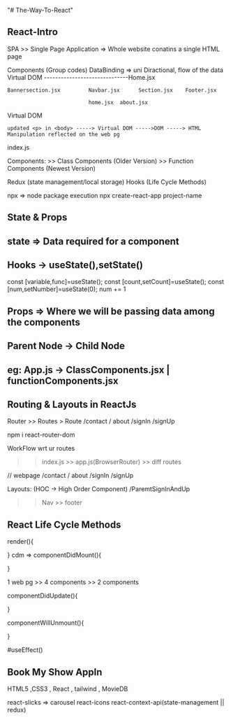 "# The-Way-To-React"

## React-Intro

SPA >> Single Page Application => Whole website conatins a single HTML page

Components (Group codes)
DataBinding => uni Diractional, flow of the data
Virtual DOM
------------------------------Home.jsx

    Bannersection.jsx         Navbar.jsx      Section.jsx    Footer.jsx

                              home.jsx  about.jsx

Virtual DOM

    updated <p> in <body> -----> Virtual DOM ----->DOM -----> HTML Manipulation reflected on the web pg

index.js

<html>
<body>
<div id="root"></div>
</body>
</html>

Components: >> Class Components (Older Version) >> Function Components (Newest Version)

Redux (state management/local storage)
Hooks (Life Cycle Methods)

npx => node package execution
npx create-react-app project-name

## State & Props

## state => Data required for a component

<!-- var name="Narendra" -->

## Hooks -> useState(),setState()

const [variable,func]=useState();
const [count,setCount]=useState();
const [num,setNumber]=useState(0);
num += 1

## Props => Where we will be passing data among the components

## Parent Node -> Child Node

## eg: App.js -> ClassComponents.jsx | functionComponents.jsx

<FunctionComponent name="DevTown" age={20}>

## Routing & Layouts in ReactJs

Router >> Routes > Route
/contact / about /signIn /signUp

npm i react-router-dom

WorkFlow wrt ur routes

> > index.js >> app.js(BrowserRouter) >> diff routes

// webpage
/contact / about /signIn /signUp

Layouts: (HOC -> High Order Component)
/ParemtSignInAndUp

> > Nav >> footer

<!-- HOC's can add additional info/featues to the existing  components-->

## React Life Cycle Methods

render(){

}
cdm =>
componentDidMount(){

}

1 web pg >> 4 components >> 2 components

componentDidUpdate(){

}

componentWillUnmount(){

}

#useEffect()

## Book My Show Appln

HTML5 ,CSS3 , React , tailwind , MovieDB

react-slicks => carousel
react-icons
react-context-api(state-management || redux)
